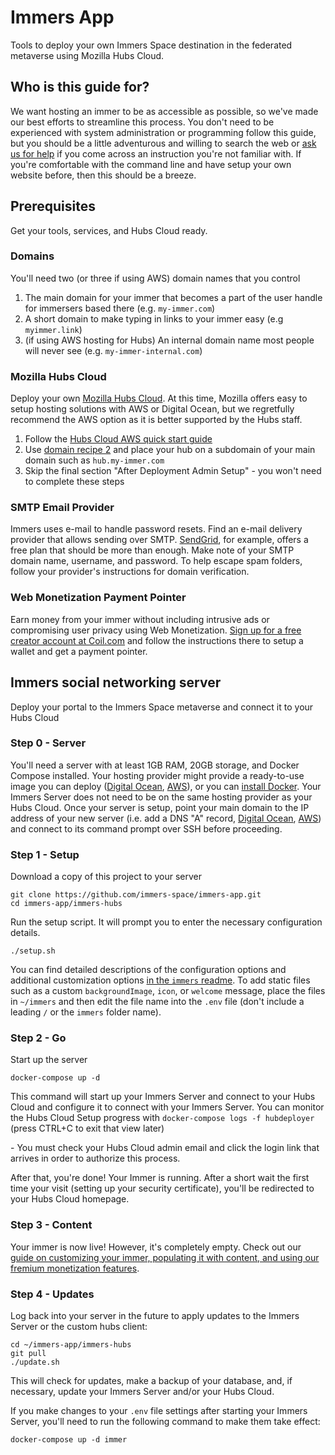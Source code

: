 # Immers App

Tools to deploy your own Immers Space destination in the federated metaverse using Mozilla Hubs Cloud.

## Who is this guide for?

We want hosting an immer to be as accessible as possible,
so we've made our best efforts to streamline this process.
You don't need to be experienced with system administration or
programming follow this guide,
but you should be a little adventurous and willing to search the web
or [ask us for help](https://github.com/immers-space/immers-app/issues/new) if you come across an instruction you're not familiar with.
If you're comfortable with the command line and have setup your own
website before, then this should be a breeze.

## Prerequisites

Get your tools, services, and Hubs Cloud ready.

### Domains

You'll need two (or three if using AWS) domain names that you control

1. The main domain for your immer that becomes a part of the user handle for immersers based there (e.g. `my-immer.com`)
2. A short domain to make typing in links to your immer easy (e.g `myimmer.link`)
3. (if using AWS hosting for Hubs) An internal domain name most people will never see (e.g. `my-immer-internal.com`)

### Mozilla Hubs Cloud

Deploy your own [Mozilla Hubs Cloud](https://hubs.mozilla.com/cloud).
At this time, Mozilla offers easy to setup hosting solutions with AWS or Digital Ocean,
but we regretfully recommend the AWS option as it is better supported
by the Hubs staff.

1. Follow the [Hubs Cloud AWS quick start guide](https://hubs.mozilla.com/docs/hubs-cloud-aws-quick-start.html)
2. Use [domain recipe 2](https://hubs.mozilla.com/docs/hubs-cloud-aws-domain-recipes.html#recipe-2-domain-is-in-use-configure-subdomain-for-hub-on-route-53) and place your hub on a subdomain of your main domain such as `hub.my-immer.com`
3. Skip the final section "After Deployment Admin Setup" - you won't need to complete these steps

### SMTP Email Provider

Immers uses e-mail to handle password resets.
Find an e-mail delivery provider that allows sending over SMTP.
[SendGrid](https://sendgrid.com/docs/for-developers/sending-email/getting-started-smtp/), for example, offers a free plan that should be more than enough.
Make note of your SMTP domain name, username, and password.
To help escape spam folders, follow your provider's instructions for domain verification.

### Web Monetization Payment Pointer

Earn money from your immer without including intrusive ads or
compromising user privacy using Web Monetization.
[Sign up for a free creator account at Coil.com](https://coil.com/creator)
and follow the instructions there to setup
a wallet and get a payment pointer.

## Immers social networking server

Deploy your portal to the Immers Space metaverse and connect it to your Hubs Cloud

### Step 0 - Server

You'll need a server with at least 1GB RAM, 20GB storage, and Docker Compose installed. Your hosting provider might provide a ready-to-use image you can deploy ([Digital Ocean](https://marketplace.digitalocean.com/apps/docker), [AWS](https://aws.amazon.com/marketplace/pp/prodview-vmbxxa2ps6weo)), or you can [install Docker](https://docs.docker.com/get-docker/).
Your Immers Server does not need to be on the same hosting provider as your Hubs Cloud.
Once your server is setup, point your main domain to the IP address of your new server (i.e. add a DNS "A" record, [Digital Ocean](https://docs.digitalocean.com/products/networking/dns/how-to/manage-records/), [AWS](https://docs.aws.amazon.com/Route53/latest/DeveloperGuide/routing-to-ec2-instance.html))
and connect to its command prompt over SSH before proceeding.

### Step 1 - Setup

Download a copy of this project to your server

```
git clone https://github.com/immers-space/immers-app.git
cd immers-app/immers-hubs
```

Run the setup script.
It will prompt you to enter the necessary configuration details.

```
./setup.sh
```

You can find detailed descriptions of the configuration options and additional customization options
[in the `immers` readme](https://github.com/immers-space/immers#configuration).
To add static files such as a custom `backgroundImage`, `icon`, or `welcome` message,
place the files in `~/immers`
and then edit the file name into the `.env` file
(don't include a leading `/` or the `immers` folder name).

### Step 2 - Go

Start up the server

```
docker-compose up -d
```

This command will start up your Immers Server and connect to your Hubs Cloud and configure it to connect with your Immers Server.
You can monitor the Hubs Cloud Setup progress with `docker-compose logs -f hubdeployer` (press CTRL+C to exit that view later)

\- You must check your Hubs Cloud admin email and click the login link that arrives in order to authorize this process.

After that, you're done! Your Immer is running.
After a short wait the first time your visit (setting up your security certificate),
you'll be redirected to your Hubs Cloud homepage.

### Step 3 - Content

Your immer is now live! However, it's completely empty.
Check out our [guide on customizing your immer,
populating it with content,
and using our fremium monetization features](https://web.immers.space/2021/06/setting-up-your-mozilla-hubs-immers-space-metaverse-destination-with-premium-monetized-content/).

### Step 4 - Updates

Log back into your server in the future to apply updates to the Immers Server or the
custom hubs client:

```
cd ~/immers-app/immers-hubs
git pull
./update.sh
```

This will check for updates, make a backup of your database, and,
if necessary, update your Immers Server and/or your Hubs Cloud.

If you make changes to your `.env` file settings after starting your Immers Server,
you'll need to run the following command to make them take effect:

```
docker-compose up -d immer
```
